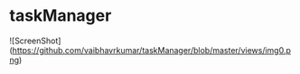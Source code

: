 # taskManager
 
 ![ScreenShot]
(https://github.com/vaibhavrkumar/taskManager/blob/master/views/img0.png)
